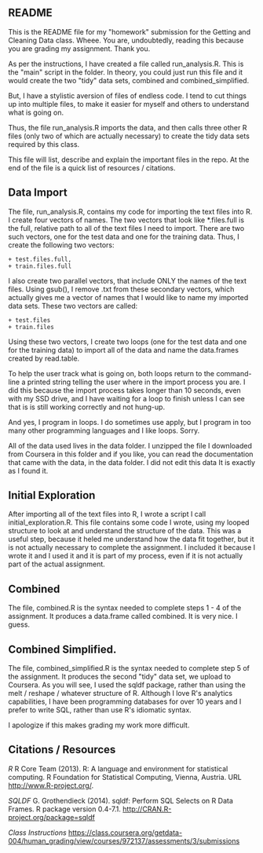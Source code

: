 ## README

This is the README file for my "homework" submission for the Getting
and Cleaning Data class. Wheee. You are, undoubtedly, reading this
because you are grading my assignment. Thank you.

As per the instructions, I have created a file called
run_analysis.R. This is the "main" script in the folder. In theory,
you could just run this file and it would create the two "tidy" data
sets, combined and combined_simplified.

But, I have a stylistic aversion of files of endless code. I tend to
cut things up into multiple files, to make it easier for myself and
others to understand what is going on.

Thus, the file run_analysis.R imports the data, and then calls three
other R files (only two of which are actually necessary) to create the
tidy data sets required by this class.

This file will list, describe and explain the important files in the
repo. At the end of the file is a quick list of resources / citations.

## Data Import

The file, run_analysis.R, contains my code for importing the text
files into R. I create four vectors of names. The two vectors that
look like *.files.full is the full, relative path to all of the
text files I need to import. There are two such vectors, one for the
test data and one for the training data. Thus, I create the following
two vectors:

    + test.files.full,
    + train.files.full

I also create two parallel vectors, that include ONLY the names of the
text files. Using gsub(), I remove .txt from these secondary vectors,
which actually gives me a vector of names that I would like to name my
imported data sets. These two vectors are called:

    + test.files
    + train.files

Using these two vectors, I create two loops (one for the test data and
one for the training data) to import all of the data and name the
data.frames created by read.table.

To help the user track what is going on, both loops return to the
command-line a printed string telling the user where in the import
process you are. I did this because the import process takes longer
than 10 seconds, even with my SSD drive, and I have waiting for a loop
to finish unless I can see that is is still working correctly and not
hung-up.

And yes, I program in loops. I do sometimes use apply, but I program
in too many other programming languages and I like loops. Sorry.

All of the data used lives in the data folder. I unzipped the file I
downloaded from Coursera in this folder and if you like, you can read
the documentation that came with the data, in the data folder. I did
not edit this data It is exactly as I found it.

## Initial Exploration

After importing all of the text files into R, I wrote a script I call
initial_exploration.R. This file contains some code I wrote, using my
looped structure to look at and understand the structure of the
data. This was a useful step, because it heled me understand how the
data fit together, but it is not actually necessary to complete the
assignment. I included it because I wrote it and I used it and it is
part of my process, even if it is not actually part of the actual
assignment.

## Combined

The file, combined.R is the syntax needed to complete steps 1 - 4 of
the assignment. It produces a data.frame called combined. It is very
nice. I guess.

## Combined Simplified.

The file, combined_simplified.R is the syntax needed to complete step
5 of the assignment. It produces the second "tidy" data set, we upload
to Coursera. As you will see, I used the sqldf package, rather than
using the melt / reshape / whatever structure of R. Although I love
R's analytics capabilities, I have been programming databases for over
10 years and I prefer to write SQL, rather than use R's idiomatic
syntax.

I apologize if this makes grading my work more difficult.

## Citations / Resources

_R_
R Core Team (2013). R: A language and environment for statistical
computing. R Foundation for Statistical Computing, Vienna, Austria.
URL http://www.R-project.org/.

_SQLDF_
G. Grothendieck (2014). sqldf: Perform SQL Selects on R Data Frames.
R package version 0.4-7.1. http://CRAN.R-project.org/package=sqldf

_Class Instructions_
https://class.coursera.org/getdata-004/human_grading/view/courses/972137/assessments/3/submissions
